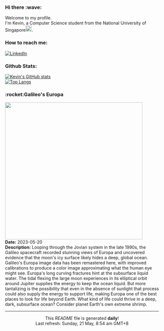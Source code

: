 <h3>Hi there :wave:</h3>

Welcome to my profile.   
I'm Kevin, a Computer Science student from the National University of Singapore<img src="https://img.icons8.com/color/96/000000/singapore-circular.png" width="20px"/>.</p>

<h3>How to reach me: </h3>
<a href="https://www.linkedin.com/in/kevin-foong/"><img alt="LinkedIn" src="https://img.shields.io/badge/linkedin-%230077B5.svg?&style=for-the-badge&logo=linkedin&logoColor=white" /></a> 

<h3>Github Stats: </h3> 

[![Kevin's GitHub stats](https://github-readme-stats.vercel.app/api?username=kevin9foong&theme=tokyonight)](https://github.com/anuraghazra/github-readme-stats) <br/>
[![Top Langs](https://github-readme-stats.vercel.app/api/top-langs/?username=kevin9foong&layout=compact&theme=tokyonight)](https://github.com/anuraghazra/github-readme-stats)

<h3>:rocket:Galileo&#39;s Europa</h3> 
<img width="450" src="https:&#x2F;&#x2F;apod.nasa.gov&#x2F;apod&#x2F;image&#x2F;2305&#x2F;PIA19048europa.jpg" /><br/>
<b>Date:</b> 2023-05-20<br/>
<b>Description:</b> Looping through the Jovian system in the late 1990s, the Galileo spacecraft recorded stunning views of Europa and uncovered evidence that the moon&#39;s icy surface likely hides a deep, global ocean. Galileo&#39;s Europa image data has been remastered here, with improved calibrations to produce a color image approximating what the human eye might see. Europa&#39;s long curving fractures hint at the subsurface liquid water.  The tidal flexing the large moon experiences in its elliptical orbit around Jupiter supplies the energy to keep the ocean liquid. But more tantalizing is the possibility that even in the absence of sunlight that process could also supply the energy to support life, making Europa one of the best places to look for life beyond Earth. What kind of life could thrive in a deep, dark, subsurface ocean? Consider planet Earth&#39;s own extreme shrimp.<br/>

------------
<p align="center">This <i>README</i> file is generated <b>daily</b>!</br>
Last refresh: Sunday, 21 May, 8:54 am GMT+8<br />